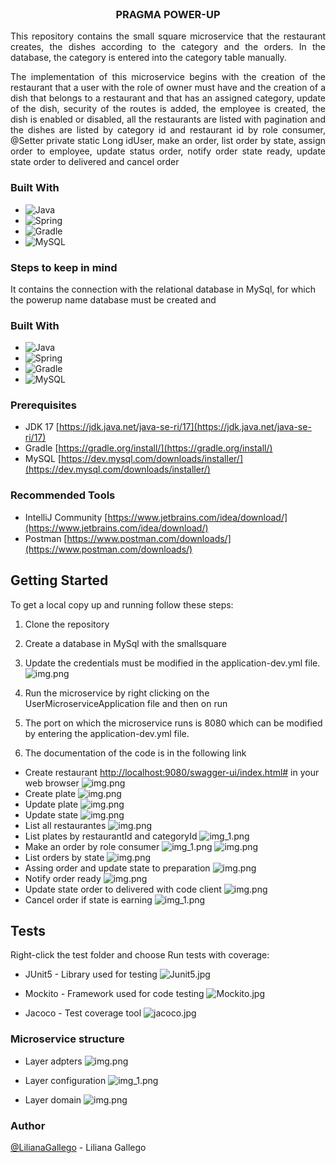 <br />
<div align="center">
<h3 align="center">PRAGMA POWER-UP</h3>
  <p align="center">
    <p align="justify">
    This repository contains the small square microservice that the restaurant creates, the dishes according to the category and the orders. In the database, the category is entered into the category table manually.
  </p >
   <p align="justify">
      The implementation of this microservice begins with the creation of the restaurant that a user with the role of 
owner must have and the creation of a dish that belongs to a restaurant and that has an assigned category, update of the dish, security of the routes is added, the employee is created, the dish is enabled or disabled, 
all the restaurants are listed with pagination and the dishes are listed by category id and restaurant id by role consumer, @Setter
    private static Long idUser, make an order, list order by state, assign order to employee, update status order, notify order state ready, update state order to delivered and cancel order

   </p>

</div>

### Built With

* ![Java](https://img.shields.io/badge/java-%23ED8B00.svg?style=for-the-badge&logo=java&logoColor=white)
* ![Spring](https://img.shields.io/badge/Spring-6DB33F?style=for-the-badge&logo=spring&logoColor=white)
* ![Gradle](https://img.shields.io/badge/Gradle-02303A.svg?style=for-the-badge&logo=Gradle&logoColor=white)
* ![MySQL](https://img.shields.io/badge/MySQL-00000F?style=for-the-badge&logo=mysql&logoColor=white)


### Steps to keep in mind
It contains the connection with the relational database in MySql, for which the powerup name database must be created and



### Built With

* ![Java](https://img.shields.io/badge/java-%23ED8B00.svg?style=for-the-badge&logo=java&logoColor=white)
* ![Spring](https://img.shields.io/badge/Spring-6DB33F?style=for-the-badge&logo=spring&logoColor=white)
* ![Gradle](https://img.shields.io/badge/Gradle-02303A.svg?style=for-the-badge&logo=Gradle&logoColor=white)
* ![MySQL](https://img.shields.io/badge/MySQL-00000F?style=for-the-badge&logo=mysql&logoColor=white)

### Prerequisites

* JDK 17 [https://jdk.java.net/java-se-ri/17](https://jdk.java.net/java-se-ri/17)
* Gradle [https://gradle.org/install/](https://gradle.org/install/)
* MySQL [https://dev.mysql.com/downloads/installer/](https://dev.mysql.com/downloads/installer/)

### Recommended Tools
* IntelliJ Community [https://www.jetbrains.com/idea/download/](https://www.jetbrains.com/idea/download/)
* Postman [https://www.postman.com/downloads/](https://www.postman.com/downloads/)

<!-- GETTING STARTED -->
## Getting Started

To get a local copy up and running follow these steps:

1. Clone the repository
2. Create a database in MySql with the smallsquare
3. Update the credentials must be modified in the application-dev.yml file.
   ![img.png](img/img.png)

4. Run the microservice by right clicking on the UserMicroserviceApplication file and then on run
5. The port on which the microservice runs is 8080 which can be modified by entering the application-dev.yml file.
6. The documentation of the code is in the following link

- Create restaurant
   [http://localhost:9080/swagger-ui/index.html#](http://localhost:9080/swagger-ui/index.html) in your web browser
   ![img.png](img/img3.png)
- Create plate
   ![img.png](img/img7.png)
- Update plate
   ![img.png](img/img8.png)
- Update state
   ![img.png](img/img9.png)
- List all restaurantes 
   ![img.png](img/img10.png)
- List plates by restaurantId and categoryId
   ![img_1.png](img/img11.png)
- Make an order by role consumer
  ![img_1.png](img/img1.png)
    ![img.png](img/img14.png)
- List orders by state
  ![img.png](img/img5.png)
- Assing order and update state to preparation
  ![img.png](img/img12.png)
- Notify order ready
    ![img.png](img/img13.png)
- Update state order to delivered with code client
    ![img.png](img16.png)
- Cancel order if state is earning
    ![img_1.png](img15.png)


<!-- ROADMAP -->
## Tests

Right-click the test folder and choose Run tests with coverage:
- JUnit5 - Library used for testing
  ![Junit5.jpg](img/Junit5.jpg)

- Mockito - Framework used for code testing
  ![Mockito.jpg](img/Mockito.jpg)


- Jacoco - Test coverage tool
  ![jacoco.jpg](img/jacoco.jpg)

### Microservice structure

- Layer adpters
  ![img.png](img/img2.png)

- Layer configuration
  ![img_1.png](img/img_6.png)

- Layer domain
  ![img.png](img/img4.png)



### Author
[@LilianaGallego](https://github.com/LilianaGallego) - Liliana Gallego

